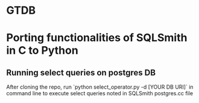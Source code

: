 # GTDB
<h1> Porting functionalities of SQLSmith in C to Python </h2>
<h2> Running select queries on postgres DB</h2>
<p> After cloning the repo, run `python select_operator.py -d [YOUR DB URI]` in command line to execute select queries noted in SQLSmith postgres.cc file</p>
